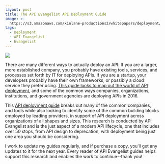 ```yaml
---
layout: post
title: The API Evangelist API Deployment Guide
image: >-
  https://s3.amazonaws.com/kinlane-productions2/whitepapers/deployment/api-evangelist-api-deployment-guide-may-2016-cover.png
tags:
  - Deployment
  - API Evangelist
  - Evangelist
---
```

[![](https://s3.amazonaws.com/kinlane-productions2/whitepapers/deployment/api-evangelist-api-deployment-guide-may-2016-cover.png)](http://apis.how/luztdufwj0)

There are many different ways to actually deploy an API. If you are a larger, more established company, you probably have existing tools, services, and processes set forth by IT for deploying APIs. If you are a startup, your developers probably have their own frameworks, or possibly a cloud service they prefer using. [This guide looks to map out the world of API deployment](http://apis.how/luztdufwj0), and some of the common ways companies, organizations, institutions, and government agencies are deploying APIs in 2016.

This [API deployment guide](http://apis.how/luztdufwj0) breaks out many of the common companies, and tools while also looking to identify some of the common building blocks employed by leading providers, in support of API deployment across organizations of all shapes and sizes. This research is conducted by API Evangelist and is the just aspect of a modern API lifecycle, one that includes over 50 stops, from API design to deprecation, with deployment being just one area you should be considering.

I work to update my guides regularly, and if purchase a copy, you'll get any updates to it for the next year. Every reader of API Evangelist guides helps support this research and enables the work to continue--thank you!